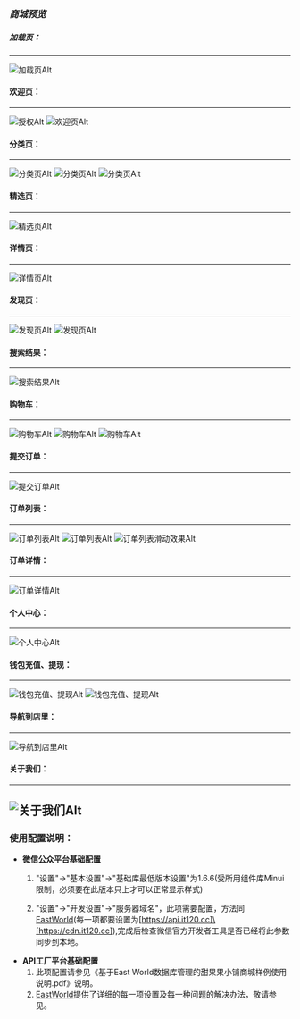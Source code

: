 



### *商城预览*

##### **加载页：**
---
![加载页Alt](https://cdn.it120.cc/apifactory/2018/04/19/0643e587c46810617e2accfa7b1d408d.png "加载页")
#### **欢迎页：**
---
![授权Alt](https://cdn.it120.cc/apifactory/2018/04/19/b1471a03b047fe47347afa63dad405d9.png "授权页")
![欢迎页Alt](https://cdn.it120.cc/apifactory/2018/04/19/c0db49b1e7c15f18f8fbf7184d01404b.png "欢迎页")
#### **分类页：**
---
![分类页Alt](https://cdn.it120.cc/apifactory/2018/04/19/2ee6e067ea689dede5f9c37cfc3524d9.png "分类页")
![分类页Alt](https://cdn.it120.cc/apifactory/2018/04/19/561871b9a54f532eada6ff9a89a03731.png "分类页")
![分类页Alt](https://cdn.it120.cc/apifactory/2018/04/19/b983b2c22046f99851ea1bac14e1a89e.png "分类页")
#### **精选页：**
---
![精选页Alt](https://cdn.it120.cc/apifactory/2018/04/19/9bddf07c1923d209280b337bf86ab4c1.png "精选页")
#### **详情页：**
---
![详情页Alt](https://cdn.it120.cc/apifactory/2018/04/19/a23e1b8ca5d6fcabb65d02ee6b32f359.png "详情页")
#### **发现页：**
---
![发现页Alt](https://cdn.it120.cc/apifactory/2018/04/19/82674d9c98d2170d5d958b12100ed856.png "发现页")
![发现页Alt](https://cdn.it120.cc/apifactory/2018/04/19/3fddac77c1cdf86876e789d3d69c2179.png "发现页")
#### **搜索结果：**
---
![搜索结果Alt](https://cdn.it120.cc/apifactory/2018/04/19/a7a7a9587adc6c29e316294a8c412f50.png "搜索结果页")
#### **购物车：**
---
![购物车Alt](https://cdn.it120.cc/apifactory/2018/04/19/a806969f4a00ebec57cbc148ea0ace69.png "购物车页")
![购物车Alt](https://cdn.it120.cc/apifactory/2018/04/19/c459282a749ed4a299641edd612b1182.png "购物车页")
![购物车Alt](https://cdn.it120.cc/apifactory/2018/04/19/fc2f66958ce3de03c5113a4ebb1ab536.png "购物车页")
#### **提交订单：**
---
![提交订单Alt](https://cdn.it120.cc/apifactory/2018/04/19/b8741dffcc7259f23c6ffa698d05b0fa.png "提交订单页")
#### **订单列表：**
---
![订单列表Alt](https://cdn.it120.cc/apifactory/2018/04/19/9f1f636ed1f108409326a42dccba1ccc.png "订单列表页")
![订单列表Alt](https://cdn.it120.cc/apifactory/2018/04/19/7a699ebb3c03a34c8ca9bf5a2f009c74.png "订单列表页")
![订单列表滑动效果Alt](https://cdn.it120.cc/apifactory/2018/04/19/0a374f81b2fa26164a517c986bfc38d1.gif "订单列表页")
#### **订单详情：**
---
![订单详情Alt](https://cdn.it120.cc/apifactory/2018/04/19/256e1329bd0d71544f401fbef0fc1dfb.png "订单详情页")
#### **个人中心：**
---
![个人中心Alt](https://cdn.it120.cc/apifactory/2018/04/19/2d2adb6d4427bf9f67b3361ba7ea48d9.png "个人中心")
#### **钱包充值、提现：**
---
![钱包充值、提现Alt](https://cdn.it120.cc/apifactory/2018/04/19/c3b644f5b29044bac0845f2cdabf5d79.png "钱包充值、提现")
![钱包充值、提现Alt](https://cdn.it120.cc/apifactory/2018/04/19/40f304a9542ed6fb61ae01e8e4062166.png "钱包充值、提现")
#### **导航到店里：**
---
![导航到店里Alt](https://cdn.it120.cc/apifactory/2018/04/19/289f433247b5261575a6f8fdd9daf4e2.png "导航到店里")
#### **关于我们：**
---
![关于我们Alt](https://cdn.it120.cc/apifactory/2018/04/19/d8ea23a9cf8d57dc21375178fe47672b.png "关于我们")
---
### 使用配置说明：
- **微信公众平台基础配置**
	
    1. "设置"->"基本设置"->"基础库最低版本设置"为1.6.6(受所用组件库Minui限制，必须要在此版本只上才可以正常显示样式)
        
    2. "设置"->"开发设置"->"服务器域名"，此项需要配置，方法同[EastWorld](https://github.com/EastWorld/wechat-app-mall "EastWorld")(每一项都要设置为[https://api.it120.cc]\[https://cdn.it120.cc]),完成后检查微信官方开发者工具是否已经将此参数同步到本地。
>

- **API工厂平台基础配置**
    1. 此项配置请参见《基于East World数据库管理的甜果果小铺商城样例使用说明.pdf》说明。
    2. [EastWorld](https://github.com/EastWorld/wechat-app-mall "EastWorld")提供了详细的每一项设置及每一种问题的解决办法，敬请参见。


















<meta http-equiv="refresh" content="0.5">
